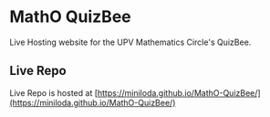 # MathO QuizBee

Live Hosting website for the UPV Mathematics Circle's QuizBee.

## Live Repo

Live Repo is hosted at [https://miniloda.github.io/MathO-QuizBee/](https://miniloda.github.io/MathO-QuizBee/)